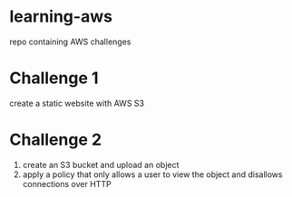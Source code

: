 # learning-aws
repo containing AWS challenges

# Challenge 1
create a static website with AWS S3

# Challenge 2
1. create an S3 bucket and upload an object
1. apply a policy that only allows a user to view the object and disallows connections over HTTP
